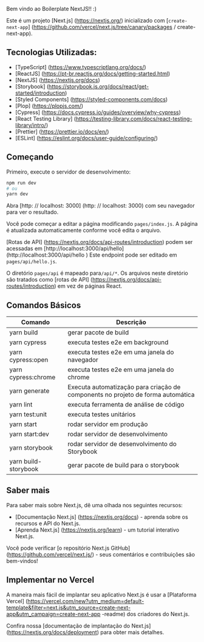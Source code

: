 Bem vindo ao Boilerplate NextJS!! :) 

Este é um projeto [Next.js] (https://nextjs.org/) inicializado com [`create-next-app`] (https://github.com/vercel/next.js/tree/canary/packages / create-next-app).

## Tecnologias Utilizadas:

- [TypeScript] (https://www.typescriptlang.org/docs/)
- [ReactJS] (https://pt-br.reactjs.org/docs/getting-started.html)
- [NextJS] (https://nextjs.org/docs)
- [Storybook] (https://storybook.js.org/docs/react/get-started/introduction)
- [Styled Components] (https://styled-components.com/docs)
- [Plop] (https://plopjs.com/)
- [Cypress] (https://docs.cypress.io/guides/overview/why-cypress)
- [React Testing Library] (https://testing-library.com/docs/react-testing-library/intro/)
- [Prettier] (https://prettier.io/docs/en/)
- [ESLint] (https://eslint.org/docs/user-guide/configuring/)

## Começando
Primeiro, execute o servidor de desenvolvimento:

```bash
npm run dev
# ou
yarn dev
```

Abra [http: // localhost: 3000] (http: // localhost: 3000) com seu navegador para ver o resultado.

Você pode começar a editar a página modificando `pages/index.js`. A página é atualizada automaticamente conforme você edita o arquivo.

[Rotas de API] (https://nextjs.org/docs/api-routes/introduction) podem ser acessadas em [http://localhost:3000/api/hello] (http://localhost:3000/api/hello ) Este endpoint pode ser editado em `pages/api/hello.js`.

O diretório `pages/api` é mapeado para` /api/* `. Os arquivos neste diretório são tratados como [rotas de API] (https://nextjs.org/docs/api-routes/introduction) em vez de páginas React.

## Comandos Básicos
Comando   | Descrição
--------- | ------
yarn build | gerar pacote de build
yarn cypress | executa testes e2e em background
yarn cypress:open | executa testes e2e em uma janela do navegador
yarn cypress:chrome | executa testes e2e em uma janela do chrome
yarn generate | Executa automatização para criação de components no projeto de forma automática
yarn lint | executa ferramenta de análise de código
yarn test:unit | executa testes unitários
yarn start | rodar servidor em produção
yarn start:dev | rodar servidor de desenvolvimento
yarn storybook | rodar servidor de desenvolvimento do Storybook
yarn build-storybook | gerar pacote de build para o storybook


## Saber mais

Para saber mais sobre Next.js, dê uma olhada nos seguintes recursos:

- [Documentação Next.js] (https://nextjs.org/docs) - aprenda sobre os recursos e API do Next.js.
- [Aprenda Next.js] (https://nextjs.org/learn) - um tutorial interativo Next.js.

Você pode verificar [o repositório Next.js GitHub] (https://github.com/vercel/next.js/) - seus comentários e contribuições são bem-vindos!

## Implementar no Vercel

A maneira mais fácil de implantar seu aplicativo Next.js é usar a [Plataforma Vercel] (https://vercel.com/new?utm_medium=default-template&filter=next.js&utm_source=create-next-app&utm_campaign=create-next-app -readme) dos criadores do Next.js.

Confira nossa [documentação de implantação do Next.js] (https://nextjs.org/docs/deployment) para obter mais detalhes.
